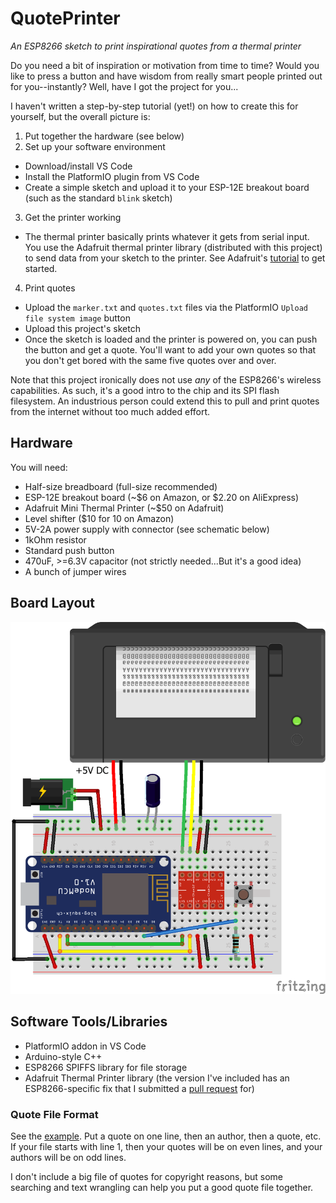 # QuotePrinter
*An ESP8266 sketch to print inspirational quotes from a thermal printer*

Do you need a bit of inspiration or motivation from time to time? Would you like to press a button and have wisdom from really smart people printed out for you--instantly? Well, have I got the project for you...

I haven't written a step-by-step tutorial (yet!) on how to create this for yourself, but the overall picture is:

1. Put together the hardware (see below)
2. Set up your software environment
  * Download/install VS Code
  * Install the PlatformIO plugin from VS Code
  * Create a simple sketch and upload it to your ESP-12E breakout board (such as the standard `blink` sketch)
3. Get the printer working
  * The thermal printer basically prints whatever it gets from serial input. You use the Adafruit thermal printer library (distributed with this project) to send data from your sketch to the printer. See Adafruit's [tutorial](https://learn.adafruit.com/mini-thermal-receipt-printer) to get started.
4. Print quotes
  * Upload the `marker.txt` and `quotes.txt` files via the PlatformIO `Upload file system image` button
  * Upload this project's sketch
  * Once the sketch is loaded and the printer is powered on, you can push the button and get a quote. You'll want to add your own quotes so that you don't get bored with the same five quotes over and over.

Note that this project ironically does not use *any* of the ESP8266's wireless capabilities. As such, it's a good intro to the chip and its SPI flash filesystem. An industrious person could extend this to pull and print quotes from the internet without too much added effort.

## Hardware
You will need:
* Half-size breadboard (full-size recommended)
* ESP-12E breakout board (~$6 on Amazon, or $2.20 on AliExpress)
* Adafruit Mini Thermal Printer (~$50 on Adafruit)
* Level shifter ($10 for 10 on Amazon)
* 5V-2A power supply with connector (see schematic below)
* 1kOhm resistor
* Standard push button
* 470uF, >=6.3V capacitor (not strictly needed...But it's a good idea)
* A bunch of jumper wires

## Board Layout
![Schematic](/esp12e-printer.png)

## Software Tools/Libraries
* PlatformIO addon in VS Code
* Arduino-style C++
* ESP8266 SPIFFS library for file storage
* Adafruit Thermal Printer library (the version I've included has an ESP8266-specific fix that I submitted a [pull request](https://github.com/adafruit/Adafruit-Thermal-Printer-Library/pull/30) for)

### Quote File Format

See the [example](data/quotes.txt). Put a quote on one line, then an author, then a quote, etc. If your file starts with line 1, then your quotes will be on even lines, and your authors will be on odd lines.

I don't include a big file of quotes for copyright reasons, but some searching and text wrangling can help you put a good quote file together.
